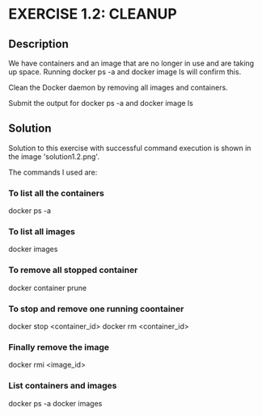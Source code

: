 # EXERCISE 1.2: CLEANUP

## Description

We have containers and an image that are no longer in use and are taking up space. Running docker ps -a and docker image ls will confirm this.

Clean the Docker daemon by removing all images and containers.

Submit the output for docker ps -a and docker image ls


## Solution

Solution to this exercise with successful command execution is shown in the image 'solution1.2.png'.

The commands I used are:

### To list all the containers
docker ps -a 

### To list all images
docker images

### To remove all stopped container
docker container prune

### To stop and remove one running coontainer
docker stop <container_id>
docker rm <container_id>

### Finally remove the image
docker rmi <image_id> 

### List containers and images
docker ps -a
docker images



